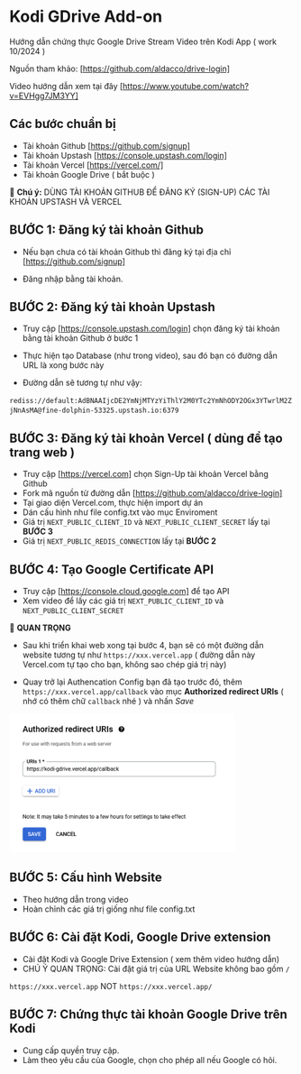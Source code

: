 # Kodi GDrive Add-on

Hướng dẫn chứng thực Google Drive Stream Video trên Kodi App ( work 10/2024 )

Nguồn tham khảo: [https://github.com/aldacco/drive-login]

Video hướng dẫn xem tại đây [https://www.youtube.com/watch?v=EVHgg7JM3YY]

## Các bước chuẩn bị

- Tài khoản Github [https://github.com/signup]
- Tài khoản Upstash [https://console.upstash.com/login]
- Tài khoản Vercel [https://vercel.com/]
- Tài khoản Google Drive ( bắt buộc )

👋 **Chú ý:** DÙNG TÀI KHOẢN GITHUB ĐỂ ĐĂNG KÝ (SIGN-UP) CÁC TÀI KHOẢN UPSTASH VÀ VERCEL

## BƯỚC 1: Đăng ký tài khoản Github

- Nếu bạn chưa có tài khoản Github thì đăng ký tại địa chỉ [https://github.com/signup]

- Đăng nhập bằng tài khoản.

## BƯỚC 2: Đăng ký tài khoản Upstash

- Truy cập [https://console.upstash.com/login] chọn đăng ký tài khoản bằng tài khoản Github ở bước 1
- Thực hiện tạo Database (như trong video), sau đó bạn có đường dẫn URL là xong bước này

- Đường dẫn sẽ tương tự như vậy:

`rediss://default:AdBNAAIjcDE2YmNjMTYzYiThlY2M0YTc2YmNhODY2OGx3YTwrlM2ZjNnAsMA@fine-dolphin-53325.upstash.io:6379`

## BƯỚC 3: Đăng ký tài khoản Vercel ( dùng để tạo trang web )

- Truy cập [https://vercel.com] chọn Sign-Up tài khoản Vercel bằng Github
- Fork mã nguồn từ đường dẫn [https://github.com/aldacco/drive-login]
- Tại giao diện Vercel.com, thực hiện import dự án
- Dán cấu hình như file config.txt vào mục Enviroment
- Giá trị `NEXT_PUBLIC_CLIENT_ID` và `NEXT_PUBLIC_CLIENT_SECRET` lấy tại **BƯỚC 3**
- Giá trị `NEXT_PUBLIC_REDIS_CONNECTION` lấy tại **BƯỚC 2**

## BƯỚC 4: Tạo Google Certificate API

- Truy cập [https://console.cloud.google.com] để tạo API
- Xem video để lấy các giá trị `NEXT_PUBLIC_CLIENT_ID` và `NEXT_PUBLIC_CLIENT_SECRET`

👋 **QUAN TRỌNG**

- Sau khi triển khai web xong tại bước 4, bạn sẽ có một đường dẫn website tương tự như
  `https://xxx.vercel.app` ( đường dẫn này Vercel.com tự tạo cho bạn, không sao chép giá
  trị này)

- Quay trở lại Authencation Config bạn đã tạo trước đó, thêm
  `https://xxx.vercel.app/callback` vào mục **Authorized redirect URIs** ( nhớ có thêm chữ `callback` nhé ) và nhấn _Save_

<img src="images/N3D3L4lAng.png" width="400">

## BƯỚC 5: Cấu hình Website

- Theo hướng dẫn trong video
- Hoàn chỉnh các giá trị giống như file config.txt

## BƯỚC 6: Cài đặt Kodi, Google Drive extension

- Cài đặt Kodi và Google Drive Extension ( xem thêm video hướng dẫn)
- CHÚ Ý QUAN TRỌNG: Cài đặt giá trị của URL Website không bao gồm `/`

`https://xxx.vercel.app` NOT `https://xxx.vercel.app/`

## BƯỚC 7: Chứng thực tài khoản Google Drive trên Kodi

- Cung cấp quyền truy cập.
- Làm theo yêu cầu của Google, chọn cho phép all nếu Google có hỏi.


